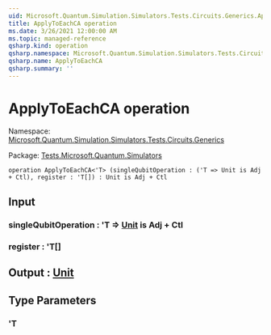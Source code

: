 ```yaml
---
uid: Microsoft.Quantum.Simulation.Simulators.Tests.Circuits.Generics.ApplyToEachCA
title: ApplyToEachCA operation
ms.date: 3/26/2021 12:00:00 AM
ms.topic: managed-reference
qsharp.kind: operation
qsharp.namespace: Microsoft.Quantum.Simulation.Simulators.Tests.Circuits.Generics
qsharp.name: ApplyToEachCA
qsharp.summary: ''
---
```


# ApplyToEachCA operation

Namespace: [Microsoft.Quantum.Simulation.Simulators.Tests.Circuits.Generics](xref:Microsoft.Quantum.Simulation.Simulators.Tests.Circuits.Generics)

Package: [Tests.Microsoft.Quantum.Simulators](https://nuget.org/packages/Tests.Microsoft.Quantum.Simulators)




```qsharp
operation ApplyToEachCA<'T> (singleQubitOperation : ('T => Unit is Adj + Ctl), register : 'T[]) : Unit is Adj + Ctl
```


## Input

### singleQubitOperation : 'T => [Unit](xref:microsoft.quantum.lang-ref.unit)  is Adj + Ctl




### register : 'T[]





## Output : [Unit](xref:microsoft.quantum.lang-ref.unit)



## Type Parameters

### 'T

